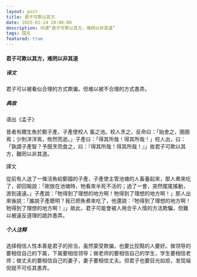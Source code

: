 ```yaml
---
layout: post
title: 君子可欺以其方
date: 2025-01-24 20:06:00
description: 何谓“君子可欺以其方，难罔以非其道”
tags: 国文
featured: true
---
```


#### 君子可欺以其方，难罔以非其道
>

##### 译文
>

君子可以被看似合理的方式欺骗，但难以被不合理的方式愚弄。


##### 典故
>

语出《孟子》

昔者有饋生魚於鄭子產，子產使校人 畜之池。校人烹之，反命曰：「始舍之，圉圉焉；少則洋洋焉，攸然而逝。」子產曰：「得其所哉！得其所哉！」校人出，曰：「孰謂子產智？予既烹而食之，曰：『得其所哉！得其所哉！』」故君子可欺以其方，難罔以非其道。

譯文

從前有人送了一條活魚給鄭國的子產，子產使主管池塘的人畜養起來，那人煮來吃了，卻回報說：「剛放在池塘時，牠看來半死不活的；過了一會，突然擺尾搖動，游到遠遠。」子產說：「牠得到了理想的地方啊！牠得到了理想的地方啊！」那人出來後說：「誰說子產聰明？我已把魚煮來吃了，他還說：『牠得到了理想的地方啊！牠得到了理想的地方啊！』」故此，君子可能會被人用合乎人情的方法欺騙，但難以被違反道理的詭詐愚弄。


##### 个人注释
>

选择相信人性本善是君子的担当，虽然蒙受欺骗，也要比狡黠的人要好。做领导的要相信自己的下属，下属要相信领导；做老师的要相信自己的学生，学生要相信老师；做丈夫的要相信自己的妻子，妻子要相信丈夫。但君子也要目光如炬，发现端倪就不可任其愚弄。
